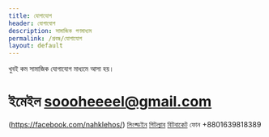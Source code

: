 ```yaml
---
title: যোগাযোগ
header: যোগাযোগ
description: সামাজিক গণমাধ্যম
permalink: /প্রবন্ধ/যোগাযোগ
layout: default
---
```


খুবই কম সামাজিক যোগাযোগ মাধ্যমে আসা হয়। 
 # ইমেইল soooheeeel@gmail.com
<i class="fab fa-facebook-f"></i>
 (https://facebook.com/nahklehos/)
  [লিংক্ডইন](https://linkedin.com/in/Sohel-Khan-R)
 [গিটল্যাব](https://gitlab.com/sohel.khan/)
  [বিটবাকেট](https://bitbucket.org/sohel_khan/)
 ফোন +8801639818389
